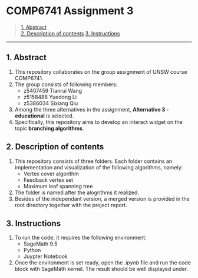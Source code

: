 # COMP6741 Assignment 3
>[1. Abstract](#abstract)</br>
 [2. Description of contents](#description)
 [3. Instructions](#instructions)

---
<h2 id = "abstract">1. Abstract</h2>

1. This repository collaborates on the group assignment of UNSW course COMP6741.
2. The group consists of following members:
    - z5407459  Tianrui Wang  
    - z5158488  Yuedong Li  
    - z5386034  Sixiang Qiu
3. Among the three alternatives in the assignment, **Alternative 3 - educational** is selected.
4. Specifically, this repository aims to develop an interact widget on the topic **branching algorithms**.

<h2 id = "description">2. Description of contents</h2>

1. This repository consists of three folders. Each folder contains an implementation and visualization of the following algorithms, namely:
    - Vertex cover algorithm
    - Feedback vertex set
    - Maximum leaf spanning tree
2. The folder is named after the alogrithms it realized.
3. Besides of the independant version, a merged version is provided in the root directory together with the project report.

<h2 id = "instructions">3. Instructions</h2>

1. To run the code, it requires the following environment:
    - SageMath 9.5
    - Python
    - Juypter Notebook
2. Once the environment is set ready, open the .*ipynb* file and run the code block with SageMath kernel. The result should be well displayed under.